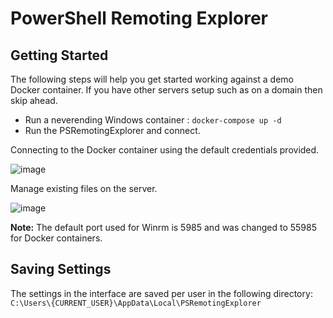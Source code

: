 # PowerShell Remoting Explorer

## Getting Started

The following steps will help you get started working against a demo Docker container. If you have other servers setup such as on a domain then skip ahead.

* Run a neverending Windows container : `docker-compose up -d`
* Run the PSRemotingExplorer and connect.

Connecting to the Docker container using the default credentials provided.

![image](https://user-images.githubusercontent.com/933163/74116321-ab47f580-4b78-11ea-8d6d-04a2a90a5315.png)

Manage existing files on the server.

![image](https://user-images.githubusercontent.com/933163/74116507-6a9cac00-4b79-11ea-8bf6-3dc09d3b4dde.png)

**Note:** The default port used for Winrm is 5985 and was changed to 55985 for Docker containers.

## Saving Settings

The settings in the interface are saved per user in the following directory: `C:\Users\{CURRENT_USER}\AppData\Local\PSRemotingExplorer`